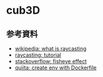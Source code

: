 # cub3D


## 参考資料
- [wikipedia: what is raycasting](https://en.wikipedia.org/wiki/Ray_casting)
- [raycasting: tutorial](https://lodev.org/cgtutor/raycasting.html)
- [stackoverflow: fisheye effect](https://gamedev.stackexchange.com/questions/97574/how-can-i-fix-the-fisheye-distortion-in-my-raycast-renderer)
- [quiita: create env with Dockerfile](https://qiita.com/nobrin/items/59b9b645e5595365c4ac)